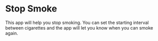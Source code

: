 # Stop Smoke

This app will help you stop smoking. You can set the starting interval between cigarettes and the app will let you know when you can smoke again.
